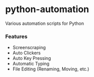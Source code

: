 # python-automation
Various automation scripts for Python

### Features
- Screenscraping
- Auto Clickers
- Auto Key Pressing
- Automatic Typing
- File Editing (Renaming, Moving, etc.)
